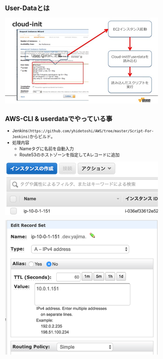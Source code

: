 ## User-Dataとは

![Alt Text](https://github.com/yhidetoshi/Pictures/raw/master/aws/aws-userdata.jpg)

## AWS-CLI & userdataでやっている事

- Jenkins`(https://github.com/yhidetoshi/AWS/tree/master/Script-For-Jenkins)`からビルド。
- 処理内容
  - Nameタグに名前を自動入力
  - Route53のホストゾーンを指定してAレコードに追加


![Alt Text](https://github.com/yhidetoshi/Pictures/raw/master/aws/set-Name-tag.png)

![Alt Text](https://github.com/yhidetoshi/Pictures/raw/master/aws/set-Route53-1.png)
